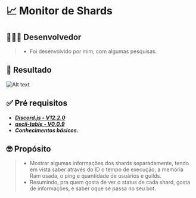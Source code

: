 # 📈 Monitor de Shards

## 👨🏻‍💻 Desenvolvedor

> * Foi desenvolvido por mim, com algumas pesquisas.

## 🎉 Resultado
![Alt text](https://i.imgur.com/WQ0tBTT.png "ZabbiX Status")

## ✅ Pré requisitos

* [***Discord.js - V12.2.0***](https://discord.js.org/#/)
* [***ascii-table - V0.0.9***](https://www.npmjs.com/package/ascii-table)
* ***Conhecimentos básicos.***

## 🤓 Propósito

> * Mostrar algumas informações dos shards separadamente, tendo em vista saber através do ID o tempo de execução, a memória Ram usada, o ping e quantidade de usuários e guilds.
> * Resumindo, pra quem gosta de ver o status de cada shard, gosta de informações, e saber oque se passa no seu bot.
